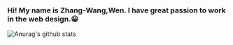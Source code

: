 ### Hi! My name is Zhang-Wang,Wen. I have great passion to work in the web design.😀

![Anurag's github stats](https://github-readme-stats.vercel.app/api?username=NailShort&theme=graywhite)
